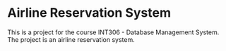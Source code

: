 # Airline Reservation System

This is a project for the course INT306 -  Database Management System. The project is an airline reservation system.

